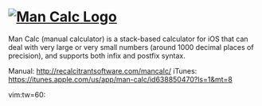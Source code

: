 [![Man Calc Logo](http://recalcitrantsoftware.com/mancalc/logo.png)](http://recalcitrantsoftware.com/mancalc/)
=======

Man Calc (manual calculator) is a stack-based calculator for
iOS that can deal with very large or very small numbers
(around 1000 decimal places of precision), and supports both
infix and postfix syntax.

Manual: http://recalcitrantsoftware.com/mancalc/
iTunes: https://itunes.apple.com/us/app/man-calc/id638850470?ls=1&mt=8

vim:tw=60:
